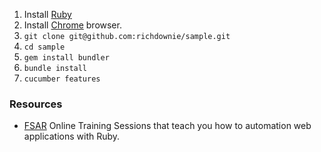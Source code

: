 1. Install [Ruby](https://fullstackautomationwithruby.com/install)
2. Install [Chrome](https://www.google.com/chrome/browser/desktop/index.html) browser.
3. ```git clone git@github.com:richdownie/sample.git```
4. ```cd sample```
5. ```gem install bundler```
6. ```bundle install```
9. ```cucumber features```

### Resources
* [FSAR](http://fullstackautomationwithruby.com/) Online Training Sessions that teach you how to automation web applications with Ruby.